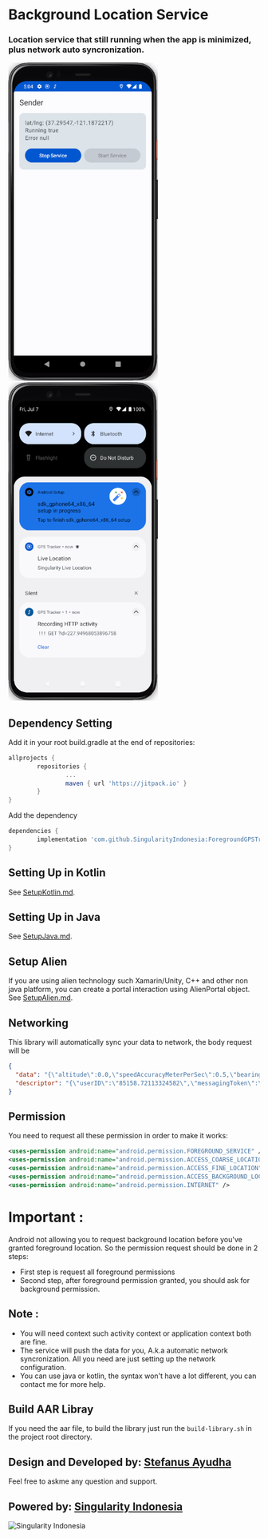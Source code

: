 # Background Location Service
### Location service that still running when the app is minimized, plus network auto syncronization.
<p float="left">
<img src="https://github.com/SingularityIndonesia/ForegroundGPSTracker/blob/main/docs/Screenshot%20from%202023-07-07%2005-04-43.png" width="300" alt="Singularity Indonesia">
<img src="https://github.com/SingularityIndonesia/ForegroundGPSTracker/blob/main/docs/Screenshot%20from%202023-07-07%2005-05-03.png" width="300" alt="Singularity Indonesia">
</p>

## Dependency Setting

Add it in your root build.gradle at the end of repositories:
```groovy
allprojects {
        repositories {
                ...
                maven { url 'https://jitpack.io' }
        }
}
```

Add the dependency
```groovy
dependencies {
        implementation 'com.github.SingularityIndonesia:ForegroundGPSTracker:1.3.0'
}
```


## Setting Up in Kotlin
See [SetupKotlin.md](docs%2FSetupKotlin.md).

## Setting Up in Java
See [SetupJava.md](docs%2FSetupJava.md).

## Setup Alien
If you are using alien technology such Xamarin/Unity, C++ and other non java platform,
you can create a portal interaction using AlienPortal object.
See [SetupAlien.md](docs%2FSetupAlien.md).

## Networking
This library will automatically sync your data to network, the body request will be
```json
{
  "data": "{\"altitude\":0.0,\"speedAccuracyMeterPerSec\":0.5,\"bearing\":0.0,\"latitude\":37.29547,\"accuracy\":11.256,\"updateTime\":1688681353248,\"speed\":0.0,\"longitude\":-121.1872217,\"verticalAccuracyMeters\":0.5}",
  "descriptor": "{\"userID\":\"85158.72113324582\",\"messagingToken\":\"Dummy Messaging Token\"}"
}
```

## Permission
You need to request all these permission in order to make it works:
```xml
<uses-permission android:name="android.permission.FOREGROUND_SERVICE" />
<uses-permission android:name="android.permission.ACCESS_COARSE_LOCATION" />
<uses-permission android:name="android.permission.ACCESS_FINE_LOCATION" />
<uses-permission android:name="android.permission.ACCESS_BACKGROUND_LOCATION" />
<uses-permission android:name="android.permission.INTERNET" />
```
# Important :
Android not allowing you to request background location before you've granted foreground location.
So the permission request should be done in 2 steps:
- First step is request all foreground permissions
- Second step, after foreground permission granted, you should ask for background permission.

## Note :
- You will need context such activity context or application context both are fine.
- The service will push the data for you, A.k.a automatic network syncronization. All you need are just setting up the network configuration.
- You can use java or kotlin, the syntax won't have a lot different, you can contact me for more help.

## Build AAR Libray
If you need the aar file, to build the library just run the `build-library.sh` in the project root directory.

## Design and Developed by: [Stefanus Ayudha](https://github.com/stefanusayudha)
Feel free to askme any question and support.
## Powered by: [Singularity Indonesia](https://github.com/SingularityIndonesia)

<img src="https://raw.githubusercontent.com/SingularityIndonesia/SingularityIndonesia/main/Logo%20Of%20Singularity%20Indonesia%20%C2%A92023%20Stefanus%20Ayudha.png" width="64" alt="Singularity Indonesia">
